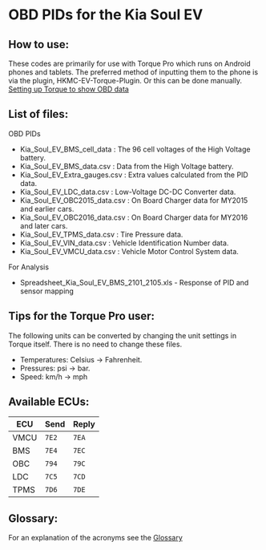 # OBD PIDs for the Kia Soul EV

## How to use:

These codes are primarily for use with Torque Pro which runs on Android phones and tablets. The preferred method of inputting them to the phone is via the plugin, HKMC-EV-Torque-Plugin.
Or this can be done manually. [Setting up Torque to show OBD data](https://jejusoul.github.io/OBD-PIDs-for-HKMC-EVs/)

## List of files: 

OBD PIDs 

- Kia_Soul_EV_BMS_cell_data : The 96 cell voltages of the High Voltage battery.
- Kia_Soul_EV_BMS_data.csv : Data from the High Voltage battery.
- Kia_Soul_EV_Extra_gauges.csv : Extra values calculated from the PID data.
- Kia_Soul_EV_LDC_data.csv : Low-Voltage DC-DC Converter data.
- Kia_Soul_EV_OBC2015_data.csv : On Board Charger data for MY2015 and earlier cars.
- Kia_Soul_EV_OBC2016_data.csv : On Board Charger data for MY2016 and later cars.
- Kia_Soul_EV_TPMS_data.csv : Tire Pressure data.
- Kia_Soul_EV_VIN_data.csv : Vehicle Identification Number data.
- Kia_Soul_EV_VMCU_data.csv : Vehicle Motor Control System data.

For Analysis
- Spreadsheet_Kia_Soul_EV_BMS_2101_2105.xls - Response of PID and sensor mapping

## Tips for the Torque Pro user:

The following units can be converted by changing the unit settings in Torque itself.
There is no need to change these files.

- Temperatures: Celsius -> Fahrenheit.
- Pressures: psi -> bar.
- Speed: km/h -> mph

## Available ECUs:

ECU  | Send  | Reply
---- | ----- | -----
VMCU | `7E2` | `7EA`
BMS  | `7E4` | `7EC`
OBC  | `794` | `79C`
LDC  | `7C5` | `7CD`
TPMS | `7D6` | `7DE`

## Glossary:

For an explanation of the acronyms see the [Glossary](https://jejusoul.github.io/OBD-PIDs-for-HKMC-EVs/glossary.html)
